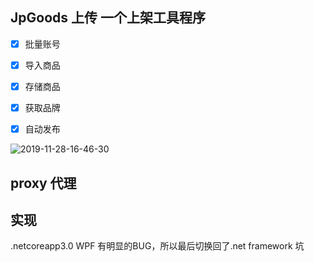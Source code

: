 ﻿## JpGoods 上传  一个上架工具程序


-   [x] 批量账号
-   [x] 导入商品
-   [x] 存储商品
-   [x] 获取品牌
-   [x] 自动发布


![2019-11-28-16-46-30](https://blog-oeynet-com.oss-cn-chengdu.aliyuncs.com/9d7877db095649d8c3f79aa6b6a68eef.png)


## proxy 代理



## 实现
.netcoreapp3.0 WPF 有明显的BUG，所以最后切换回了.net framework 坑
